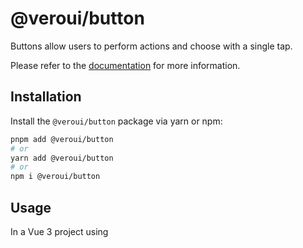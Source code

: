 # @veroui/button

Buttons allow users to perform actions and choose with a single tap.

Please refer to the [documentation](https://veroui.com/docs/components/button) for more information.

## Installation

Install the `@veroui/button` package via yarn or npm:

```sh
pnpm add @veroui/button
# or
yarn add @veroui/button
# or
npm i @veroui/button
```

## Usage

In a Vue 3 project using <script setup>, you can import and use the Button component directly:

```vue
<template>
  <Button color="primary" @click="handleClick">Click Me</Button>
</template>

<script setup lang="ts">
import { Button } from '@veroui/button';

const handleClick = () => {
  console.log('Button clicked!');
};
</script>
```

For more detailed usage examples, check the [documentation](https://veroui.com/docs/components/button).

## Contribution

Yes please! We welcome contributions to improve `@veroui/button`. See the
[contributing guidelines](https://github.com/I-am-abdulazeez/veroui/blob/master/CONTRIBUTING.md)
for details on how to get started.

## License

This project is licensed under the terms of the
[MIT license](https://github.com/I-am-abdulazeez/veroui/blob/master/LICENSE).

## Credits

VeroUI is inspired by [HeroUI](https://heroui.com) and adapted for Vue 3.
```
